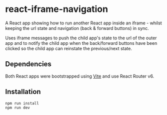 # react-iframe-navigation

A React app showing how to run another React app inside an iframe - whilst keeping the url state and navigation (back & forward buttons) in sync.

Uses iframe messages to push the child app's state to the url of the outer app and to notify the child app when the back/forward buttons have been clicked so the child app can reinstate the previous/next state.

## Dependencies

Both React apps were bootstrapped using [Vite](https://vitejs.dev/) and use React Router v6.

## Installation

```sh
npm run install
npm run dev
```